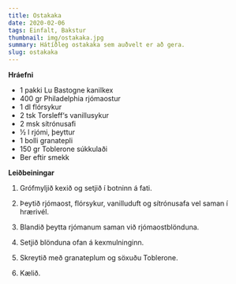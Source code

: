 ```yaml
---
title: Ostakaka
date: 2020-02-06
tags: Einfalt, Bakstur
thumbnail: img/ostakaka.jpg
summary: Hátíðleg ostakaka sem auðvelt er að gera.
slug: ostakaka
---
```


__Hráefni__

+ 1 pakki Lu Bastogne kanilkex
+ 400 gr Philadelphia rjómaostur
+ 1 dl flórsykur
+ 2 tsk Torsleff‘s vanillusykur
+ 2 msk sítrónusafi
+ ½ l rjómi, þeyttur
+ 1 bolli granatepli
+ 150 gr Toblerone súkkulaði
+ Ber eftir smekk

__Leiðbeiningar__

1. Grófmyljið kexið og setjið í botninn á fati.

2. Þeytið rjómaost, flórsykur, vanilluduft og sítrónusafa vel saman í hrærivél.

3. Blandið þeytta rjómanum saman við rjómaostblönduna.

4. Setjið blönduna ofan á kexmulninginn.

5. Skreytið með granateplum og söxuðu Toblerone.

6. Kælið.